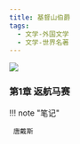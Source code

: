 ```yaml
---
title: 基督山伯爵
tags:
  - 文学-外国文学
  - 文学-世界名著
---
```


![](https://wfqqreader-1252317822.image.myqcloud.com/cover/107/853107/s_853107.jpg)


### 第1章 返航马赛




!!! note "笔记"

	 唐戴斯 

